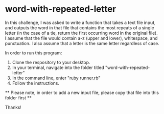 # word-with-repeated-letter

In this challenge, I was asked to write a function that takes a text file input, and outputs the word in that file that contains the most repeats of a single letter (in the case of a tie, return the first occurring word in the original file). I assume that the file would contain a-z (upper and lower), whitespace, and punctuation. I also assume that a letter is the same letter regardless of case.

In order to run this program:

  1. Clone the respository to your desktop.
  2. In your terminal, navigate into the folder titled "word-with-repeated-letter"
  3. In the command line, enter "ruby runner.rb"
  4. Follow the instructions.

  ** Please note, in order to add a new input file, please copy that file into this folder first **

Thanks!